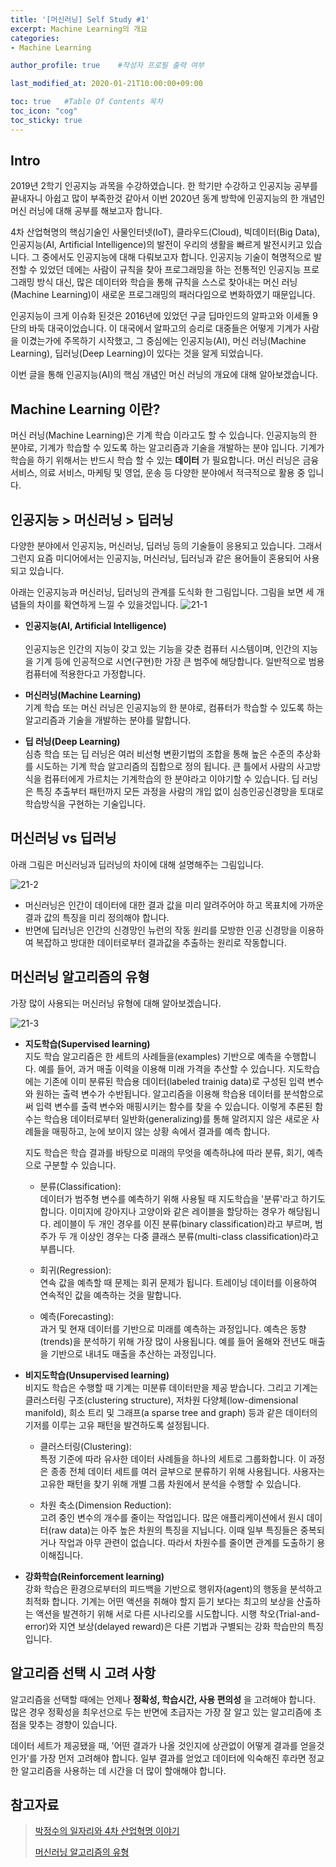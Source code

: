 ```yaml
---
title: '[머신러닝] Self Study #1' 
excerpt: Machine Learning의 개요
categories:
- Machine Learning

author_profile: true    #작성자 프로필 출력 여부

last_modified_at: 2020-01-21T10:00:00+09:00

toc: true   #Table Of Contents 목차 
toc_icon: "cog"
toc_sticky: true
---
```


## Intro
2019년 2학기 인공지능 과목을 수강하였습니다. 한 학기만 수강하고 인공지능 공부를 끝내자니 아쉽고 많이 부족한것 같아서 이번 2020년 동계 방학에 인공지능의 한 개념인 머신 러닝에 대해 공부를 해보고자 합니다. 

4차 산업혁명의 핵심기술인 사물인터넷(IoT), 클라우드(Cloud), 빅데이터(Big Data), 인공지능(AI, Artificial Intelligence)의 발전이 우리의 생활을 빠르게 발전시키고 있습니다. 그 중에서도 인공지능에 대해 다뤄보고자 합니다. 인공지능 기술이 혁명적으로 발전할 수 있었던 데에는 사람이 규칙을 찾아 프로그래밍을 하는 전통적인 인공지능 프로그래밍 방식 대신, 많은 데이터와 학습을 통해 규칙을 스스로 찾아내는 머신 러닝(Machine Learning)이 새로운 프로그래밍의 패러다임으로 변화하였기 때문입니다. 

인공지능이 크게 이슈화 된것은 2016년에 있었던 구글 딥마인드의 알파고와 이세돌 9단의 바둑 대국이었습니다. 이 대국에서 알파고의 승리로 대중들은 어떻게 기계가 사람을 이겼는가에 주목하기 시작했고, 그 중심에는 인공지능(AI), 머신 러닝(Machine Learning), 딥러닝(Deep Learning)이 있다는 것을 알게 되었습니다. 

이번 글을 통해 인공지능(AI)의 핵심 개념인 머신 러닝의 개요에 대해 알아보겠습니다. 

## Machine Learning 이란?
머신 러닝(Machine Learning)은 기계 학습 이라고도 할 수 있습니다. 인공지능의 한 분야로, 기계가 학습할 수 있도록 하는 알고리즘과 기술을 개발하는 분야 입니다. 기계가 학습을 하기 위해서는 반드시 학습 할 수 있는 __데이터__ 가 필요합니다. 머신 러닝은  금융 서비스, 의료 서비스, 마케팅 및 영업, 운송 등 다양한 분야에서 적극적으로 활용 중 입니다. 

## 인공지능 > 머신러닝 > 딥러닝
다양한 분야에서 인공지능, 머신러닝, 딥러닝 등의 기술들이 응용되고 있습니다. 그래서 그런지 요즘 미디어에서는  인공지능, 머신러닝, 딥러닝과 같은 용어들이 혼용되어 사용되고 있습니다.

아래는 인공지능과 머신러닝, 딥러닝의 관계를 도식화 한 그림입니다. 그림을 보면 세 개념들의 차이를 확연하게 느낄 수 있을것입니다. 
![21-1](/assets/img/21-1.png)

- __인공지능(AI, Artificial Intelligence)__ <br>   
    인공지능은 인간의 지능이 갖고 있는 기능을 갖춘 컴퓨터 시스템이며, 인간의 지능을 기계 등에 인공적으로 시연(구현)한 가장 큰 범주에 해당합니다. 일반적으로 범용 컴퓨터에 적용한다고 가정합니다. 

- __머신러닝(Machine Learning)__ <br>
    기계 학습 또는 머신 러닝은 인공지능의 한 분야로, 컴퓨터가 학습할 수 있도록 하는 알고리즘과 기술을 개발하는 분야를 말합니다. 

- __딥 러닝(Deep Learning)__ <br>
    심층 학습 또는 딥 러닝은 여러 비선형 변환기법의 조합을 통해 높은 수준의 추상화를 시도하는 기계 학습 알고리즘의 집합으로 정의 됩니다. 큰 틀에서 사람의 사고방식을 컴퓨터에게 가르치는 기계학습의 한 분야라고 이야기할 수 있습니다. 딥 러닝은 특징 추출부터 패턴까지 모든 과정을 사람의 개입 없이 심층인공신경망을 토대로 학습방식을 구현하는 기술입니다. 

## 머신러닝 vs 딥러닝
아래 그림은 머신러닝과 딥러닝의 차이에 대해 설명해주는 그림입니다. 

![21-2](/assets/img/21-2.png)

- 머신러닝은 인간이 데이터에 대한 결과 값을 미리 알려주어야 하고 목표치에 가까운 결과 값의 특징을 미리 정의해야 합니다.
- 반면에 딥러닝은 인간의 신경망인 뉴런의 작동 원리를 모방한 인공 신경망을 이용하여 복잡하고 방대한 데이터로부터 결과값을 추출하는 원리로 작동합니다.


## 머신러닝 알고리즘의 유형
가장 많이 사용되는 머신러닝 유형에 대해 알아보겠습니다. 

![21-3](/assets/img/21-3.png)

- __지도학습(Supervised learning)__ <br>
    지도 학습 알고리즘은 한 세트의 사례들을(examples) 기반으로 예측을 수행합니다. 예를 들어, 과거 매출 이력을 이용해 미래 가격을 추산할 수 있습니다. 지도학습에는 기존에 이미 분류된 학습용 데이터(labeled trainig data)로 구성된 입력 변수와 원하는 출력 변수가 수반됩니다. 알고리즘을 이용해 학습용 데이터를 분석함으로써 입력 변수를 출력 변수와 매핑시키는 함수를 찾을 수 있습니다. 이렇게 추론된 함수는 학습용 데이터로부터 일반화(generalizing)를 통해 알려지지 않은 새로운 사례들을 매핑하고, 눈에 보이지 않는 상황 속에서 결과를 예측 합니다.
    
    지도 학습은 학습 결과를 바탕으로 미래의 무엇을 예측하냐에 따라 분류, 회기, 예측으로 구분할 수 있습니다.

    - 분류(Classification): <br>
    데이터가 범주형 변수를 예측하기 위해 사용될 때 지도학습을 '분류'라고 하기도 합니다. 이미지에 강아지나 고양이와 같은 레이블을 할당하는 경우가 해당됩니다. 레이블이 두 개인 경우를 이진 분류(binary classification)라고 부르며, 범주가 두 개 이상인 경우는 다중 클래스 분류(multi-class classification)라고 부릅니다.

    - 회귀(Regression): <br>
    연속 값을 예측할 때 문제는 회귀 문제가 됩니다. 트레이닝 데이터를 이용하여 연속적인 값을 예측하는 것을 말합니다.

    - 예측(Forecasting): <br>
    과거 및 현재 데이터를 기반으로 미래를 예측하는 과정입니다. 예측은 동향(trends)을 분석하기 위해 가장 많이 사용됩니다. 예를 들어 올해와 전년도 매출을 기반으로 내녀도 매출을 추산하는 과정입니다.  

- __비지도학습(Unsupervised learning)__ <br>
    비지도 학습은 수행할 때 기계는 미분류 데이터만을 제공 받습니다. 그리고 기계는 클러스터링 구조(clustering structure), 저차원 다양체(low-dimensional manifold), 희소 트리 및 그래프(a sparse tree and graph) 등과 같은 데이터의 기저를 이루는 고유 패턴을 발견하도록 설정됩니다. 

    - 클러스터링(Clustering): <br>
    특정 기준에 따라 유사한 데이터 사례들을 하나의 세트로 그룹화합니다. 이 과정은 종종 전체 데이터 세트를 여러 글부으로 분류하기 위해 사용됩니다. 사용자는 고유한 패턴을 찾기 위해 개별 그룹 차원에서 분석을 수행할 수 있습니다. 

    - 차원 축소(Dimension Reduction): <br>
    고려 중인 변수의 개수를 줄이는 작업입니다. 많은 애플리케이션에서 원시 데이터(raw data)는 아주 높은 차원의 특징을 지닙니다. 이때 일부 특징들은 중복되거나 작업과 아무 관련이 없습니다. 따라서 차원수를 줄이면 관계를 도출하기 용이해집니다.

- __강화학습(Reinforcement learning)__ <br>
    강화 학습은 환경으로부터의 피드백을 기반으로 행위자(agent)의 행동을 분석하고 최적화 합니다. 기계는 어떤 액션을 취해야 할지 듣기 보다는 최고의 보상을 산출하는 액션을 발견하기 위해 서로 다른 시나리오를 시도합니다. 시행 착오(Trial-and-error)와 지연 보상(delayed reward)은 다른 기법과 구별되는 강화 학습만의 특징입니다.

## 알고리즘 선택 시 고려 사항
알고리즘을 선택할 때에는 언제나 __정확성, 학습시간, 사용 편의성__ 을 고려해야 합니다. 많은 경우 정확성을 최우선으로 두는 반면에 초급자는 가장 잘 알고 있는 알고리즘에 초점을 맞추는 경향이 있습니다.

데이터 세트가 제공됐을 때, '어떤 결과가 나올 것인지에 상관없이 어떻게 결과를 얻을것인가'를 가장 먼저 고려해야 합니다. 일부 결과를 얻었고 데이터에 익숙해진 후라면 정교한 알고리즘을 사용하는 데 시간을 더 많이 할애해야 합니다. 
 
## 참고자료
> [박정수의 일자리와 4차 산업혁명 이야기](https://www.mk.co.kr/news/it/view/2018/01/53451/)
>
> [머신러닝 알고리즘의 유형](https://www.sas.com/ko_kr/solutions/ai-mic/blog/machine-learning-algorithm-cheat-sheet.html)
